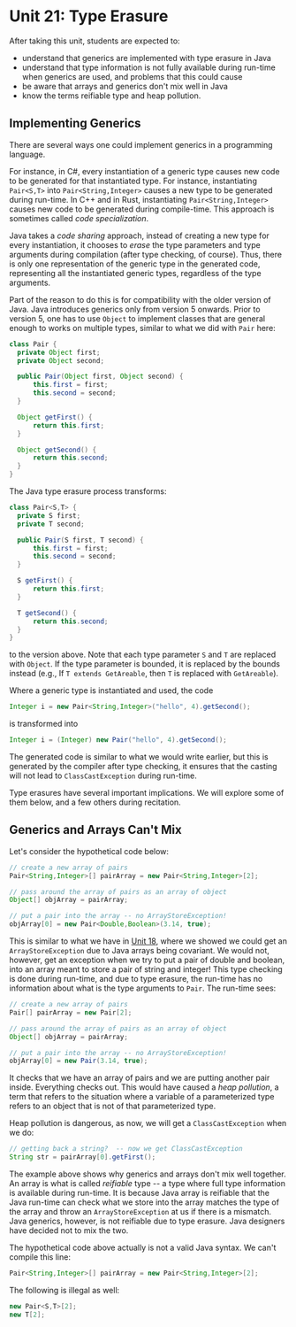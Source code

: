 # Unit 21: Type Erasure

After taking this unit, students are expected to:

- understand that generics are implemented with type erasure in Java
- understand that type information is not fully available during run-time when generics are used, and problems that this could cause
- be aware that arrays and generics don't mix well in Java
- know the terms reifiable type and heap pollution.

## Implementing Generics

There are several ways one could implement generics in a programming language.

For instance, in C#, every instantiation of a generic type causes new code to be generated for that instantiated type.  For instance, instantiating `Pair<S,T>` into `Pair<String,Integer>` causes a new type to be generated during run-time.  In C++ and in Rust, instantiating `Pair<String,Integer>` causes new code to be generated during compile-time.  This approach is sometimes called _code specialization_.

Java takes a _code sharing_ approach, instead of creating a new type for every instantiation, it chooses to _erase_ the type parameters and type arguments during compilation (after type checking, of course).  Thus, there is only one representation of the generic type in the generated code, representing all the instantiated generic types, regardless of the type arguments.  

Part of the reason to do this is for compatibility with the older version of Java.  Java introduces generics only from version 5 onwards.  Prior to version 5, one has to use `Object` to implement classes that are general enough to works on multiple types, similar to what we did with `Pair` here:

```Java
class Pair {
  private Object first;
  private Object second;

  public Pair(Object first, Object second) {
	  this.first = first;
	  this.second = second;
  }

  Object getFirst() {
	  return this.first;
  }

  Object getSecond() {
	  return this.second;
  }
}
```

The Java type erasure process transforms:
```Java
class Pair<S,T> {
  private S first;
  private T second;

  public Pair(S first, T second) {
	  this.first = first;
	  this.second = second;
  }

  S getFirst() {
	  return this.first;
  }

  T getSecond() {
	  return this.second;
  }
}
```

to the version above.  Note that each type parameter `S` and `T` are replaced with `Object`.  If the type parameter is bounded, it is replaced by the bounds instead (e.g., If `T extends GetAreable`, then `T` is replaced with `GetAreable`).

Where a generic type is instantiated and used, the code
```Java
Integer i = new Pair<String,Integer>("hello", 4).getSecond();
```

is transformed into
```Java
Integer i = (Integer) new Pair("hello", 4).getSecond();
```

The generated code is similar to what we would write earlier, but this is generated by the compiler after type checking, it ensures that the casting will not lead to `ClassCastException` during run-time.

Type erasures have several important implications.  We will explore some of them below, and a few others during recitation.  

## Generics and Arrays Can't Mix

Let's consider the hypothetical code below:

```Java
// create a new array of pairs
Pair<String,Integer>[] pairArray = new Pair<String,Integer>[2];

// pass around the array of pairs as an array of object
Object[] objArray = pairArray;

// put a pair into the array -- no ArrayStoreException!
objArray[0] = new Pair<Double,Boolean>(3.14, true);
```

This is similar to what we have in [Unit 18](18-variance.md), where we showed we could get an `ArrayStoreException` due to Java arrays being covariant.  We would not, however, get an exception when we try to put a pair of double and boolean, into an array meant to store a pair of string and integer!  This type checking is done during run-time, and due to type erasure, the run-time has no information about what is the type arguments to `Pair`.  The run-time sees:

```Java
// create a new array of pairs
Pair[] pairArray = new Pair[2];

// pass around the array of pairs as an array of object
Object[] objArray = pairArray;

// put a pair into the array -- no ArrayStoreException!
objArray[0] = new Pair(3.14, true);
```

It checks that we have an array of pairs and we are putting another pair inside.   Everything checks out.  This would have caused a _heap pollution_, a term that refers to the situation where a variable of a parameterized type refers to an object that is not of that parameterized type.

Heap pollution is dangerous, as now, we will get a `ClassCastException` when we do:
```Java
// getting back a string?  -- now we get ClassCastException
String str = pairArray[0].getFirst();
```

The example above shows why generics and arrays don't mix well together.  An array is what is called _reifiable_ type -- a type where full type information is available during run-time.  It is because Java array is reifiable that the Java run-time can check what we store into the array matches the type of the array and throw an `ArrayStoreException` at us if there is a mismatch.  Java generics, however, is not reifiable due to type erasure.  Java designers have decided not to mix the two.

The hypothetical code above actually is not a valid Java syntax.  We can't compile this line:
```Java
Pair<String,Integer>[] pairArray = new Pair<String,Integer>[2];
```

The following is illegal as well:
```Java
new Pair<S,T>[2];
new T[2];
```
